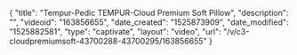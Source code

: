 {
    "title": "Tempur-Pedic TEMPUR-Cloud Premium Soft Pillow",
    "description": "",
    "videoid": "163856655",
    "date_created": "1525873909",
    "date_modified": "1525882581",
    "type": "captivate",
    "layout": "video",
    "url": "\/v\/c3-cloudpremiumsoft-43700288-43700295\/163856655"
}